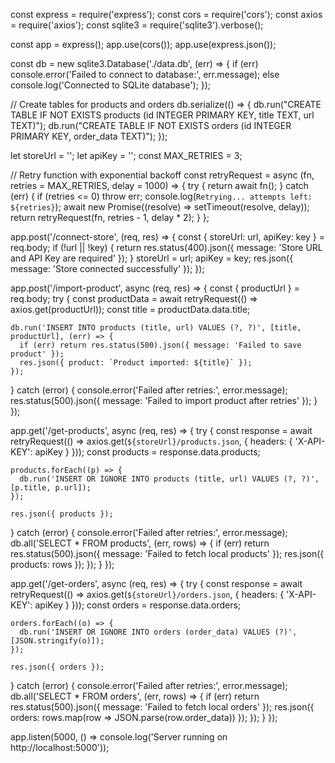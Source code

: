 const express = require('express');
const cors = require('cors');
const axios = require('axios');
const sqlite3 = require('sqlite3').verbose();

const app = express();
app.use(cors());
app.use(express.json());

const db = new sqlite3.Database('./data.db', (err) => {
  if (err) console.error('Failed to connect to database:', err.message);
  else console.log('Connected to SQLite database');
});

// Create tables for products and orders
db.serialize(() => {
  db.run("CREATE TABLE IF NOT EXISTS products (id INTEGER PRIMARY KEY, title TEXT, url TEXT)");
  db.run("CREATE TABLE IF NOT EXISTS orders (id INTEGER PRIMARY KEY, order_data TEXT)");
});

let storeUrl = '';
let apiKey = '';
const MAX_RETRIES = 3;

// Retry function with exponential backoff
const retryRequest = async (fn, retries = MAX_RETRIES, delay = 1000) => {
  try {
    return await fn();
  } catch (err) {
    if (retries <= 0) throw err;
    console.log(`Retrying... attempts left: ${retries}`);
    await new Promise((resolve) => setTimeout(resolve, delay));
    return retryRequest(fn, retries - 1, delay * 2);
  }
};

app.post('/connect-store', (req, res) => {
  const { storeUrl: url, apiKey: key } = req.body;
  if (!url || !key) {
    return res.status(400).json({ message: 'Store URL and API Key are required' });
  }
  storeUrl = url;
  apiKey = key;
  res.json({ message: 'Store connected successfully' });
});

app.post('/import-product', async (req, res) => {
  const { productUrl } = req.body;
  try {
    const productData = await retryRequest(() => axios.get(productUrl));
    const title = productData.data.title;

    db.run('INSERT INTO products (title, url) VALUES (?, ?)', [title, productUrl], (err) => {
      if (err) return res.status(500).json({ message: 'Failed to save product' });
      res.json({ product: `Product imported: ${title}` });
    });
  } catch (error) {
    console.error('Failed after retries:', error.message);
    res.status(500).json({ message: 'Failed to import product after retries' });
  }
});

app.get('/get-products', async (req, res) => {
  try {
    const response = await retryRequest(() => axios.get(`${storeUrl}/products.json`, {
      headers: { 'X-API-KEY': apiKey }
    }));
    const products = response.data.products;

    products.forEach((p) => {
      db.run('INSERT OR IGNORE INTO products (title, url) VALUES (?, ?)', [p.title, p.url]);
    });

    res.json({ products });
  } catch (error) {
    console.error('Failed after retries:', error.message);
    db.all('SELECT * FROM products', (err, rows) => {
      if (err) return res.status(500).json({ message: 'Failed to fetch local products' });
      res.json({ products: rows });
    });
  }
});

app.get('/get-orders', async (req, res) => {
  try {
    const response = await retryRequest(() => axios.get(`${storeUrl}/orders.json`, {
      headers: { 'X-API-KEY': apiKey }
    }));
    const orders = response.data.orders;

    orders.forEach((o) => {
      db.run('INSERT OR IGNORE INTO orders (order_data) VALUES (?)', [JSON.stringify(o)]);
    });

    res.json({ orders });
  } catch (error) {
    console.error('Failed after retries:', error.message);
    db.all('SELECT * FROM orders', (err, rows) => {
      if (err) return res.status(500).json({ message: 'Failed to fetch local orders' });
      res.json({ orders: rows.map(row => JSON.parse(row.order_data)) });
    });
  }
});

app.listen(5000, () => console.log('Server running on http://localhost:5000'));

